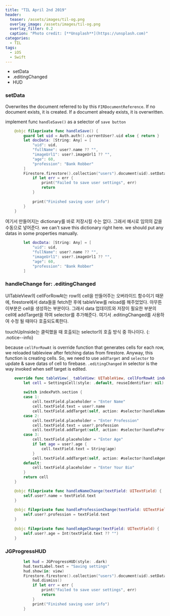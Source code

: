 ```yaml
---
title: "TIL April 2nd 2019"
header:
  teaser: /assets/images/til-og.png
  overlay_image: /assets/images/til-og.png
  overlay_filter: 0.2
  caption: "Photo credit: [**Unsplash**](https://unsplash.com)"
categories:
  - TIL
tags:
  - iOS
  - Swift
---
```




- setData
- .editingChanged
- HUD



### setData

Overwrites the document referred to by this `FIRDocumentReference`. If no document exists, it is created. If a document already exists, it is overwritten.

implement func `handleSave()` as a selector of `save button`

```swift
    @objc fileprivate func handleSave() {
        guard let uid = Auth.auth().currentUser?.uid else { return }
        let docData: [String: Any] = [
            "uid": uid,
            "fullName": user?.name ?? "",
            "imageUrl1": user?.imageUrl1 ?? "",
            "age": 60,
            "profession": "Bank Robber"
        ]
        Firestore.firestore().collection("users").document(uid).setData(docData) { (err) in
            if let err = err {
                print("Failed to save user settings", err)
                return
            }
            
            print("Finished saving user info")
        }
    }
```



여기서 만들어지는 dictionary를 바로 저장시킬 수는 없다. 그래서 예시로 임의의 값을 수동으로 넣어준다.
we can't save this dictionary right here. we should put any datas in some properties manually.

```swift
        let docData: [String: Any] = [
            "uid": uid,
            "fullName": user?.name ?? "",
            "imageUrl1": user?.imageUrl1 ?? "",
            "age": 60,
            "profession": "Bank Robber"
        ]
```



### handleChange for: .editingChanged

UITableView의 cellForRowAt는 row의 cell을 만들어주는 오버라이드 함수이기 때문에, firestore에서 data들을 fetch한 후에 tableView를 reload를 해주었었다.
아무튼 이부분은 cell을 생성하는 부분이다. 그래서 data 업데이트와 저장이 필요한 부분의 cell에 addTarget을 하여 selector를 추가해준다. 여기서 .editingChanged를 사용하여 수정 될 때마다 호출되도록한다.

touchUpInside는 클릭했을 때 호출되는 selector의 호출 방식 중 하나이다.
{: .notice--info}

because `cellForRowAt` is override function that generates cells for each row, we reloaded tableview after fetching datas from firestore.
Anyway, this function is creating cells. So, we need to use `addTarget` and `selector` to update & save datas of cell to firebase. `.editingChanged` in selector is the way invoked when self target is edited.

```swift
    override func tableView(_ tableView: UITableView, cellForRowAt indexPath: IndexPath) -> UITableViewCell {
        let cell = SettingsCell(style: .default, reuseIdentifier: nil)
        
        switch indexPath.section {
        case 1:
            cell.textField.placeholder = "Enter Name"
            cell.textField.text = user?.name
            cell.textField.addTarget(self, action: #selector(handleNameChange), for: .editingChanged)
        case 2:
            cell.textField.placeholder = "Enter Profession"
            cell.textField.text = user?.profession
            cell.textField.addTarget(self, action: #selector(handleProfessionChange), for: .editingChanged)
        case 3:
            cell.textField.placeholder = "Enter Age"
            if let age = user?.age {
                cell.textField.text = String(age)
            }
            cell.textField.addTarget(self, action: #selector(handleAgeChange), for: .editingChanged)
        default:
            cell.textField.placeholder = "Enter Your Bio"
        }
        return cell
    }
```



```swift
    @objc fileprivate func handleNameChange(textField: UITextField) {
        self.user?.name = textField.text
    }
    
    @objc fileprivate func handleProfessionChange(textField: UITextField) {
        self.user?.profession = textField.text
    }
    
    @objc fileprivate func handleAgeChange(textField: UITextField) {
        self.user?.age = Int(textField.text ?? "")
    }
```



### JGProgressHUD

```swift
        let hud = JGProgressHUD(style: .dark)
        hud.textLabel.text = "Saving settings"
        hud.show(in: view)
        Firestore.firestore().collection("users").document(uid).setData(docData) { (err) in
            hud.dismiss()
            if let err = err {
                print("Failed to save user settings", err)
                return
            }
            print("Finished saving user info")
        }

```

